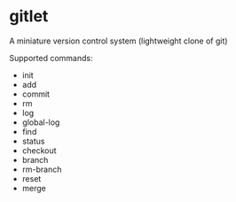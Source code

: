 # gitlet
A miniature version control system (lightweight clone of git)

Supported commands:
- init
- add
- commit
- rm
- log
- global-log
- find
- status
- checkout
- branch
- rm-branch
- reset
- merge
